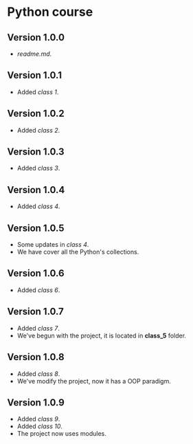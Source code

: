 # Python course

## Version 1.0.0

-   _readme.md_.

## Version 1.0.1

-   Added _class 1_.

## Version 1.0.2

-   Added _class 2_.

## Version 1.0.3

-   Added _class 3_.

## Version 1.0.4

-   Added _class 4_.

## Version 1.0.5

-   Some updates in _class 4_.
-   We have cover all the Python's collections.

## Version 1.0.6

-   Added _class 6_.

## Version 1.0.7

-   Added _class 7_.
-   We've begun with the project, it is located in **class_5** folder.

## Version 1.0.8
-   Added _class 8_.
-   We've modify the project, now it has a OOP paradigm.

## Version 1.0.9
-   Added _class 9_.
-   Added _class 10_.
-   The project now uses modules.
 
